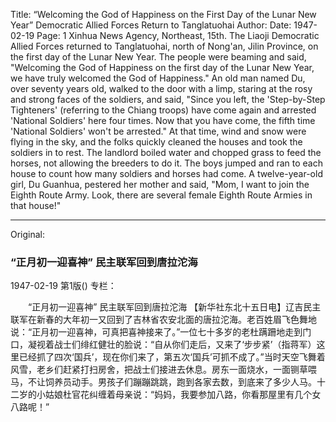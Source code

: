 Title: “Welcoming the God of Happiness on the First Day of the Lunar New Year” Democratic Allied Forces Return to Tanglatuohai
Author:
Date: 1947-02-19
Page: 1
Xinhua News Agency, Northeast, 15th. The Liaoji Democratic Allied Forces returned to Tanglatuohai, north of Nong'an, Jilin Province, on the first day of the Lunar New Year. The people were beaming and said, "Welcoming the God of Happiness on the first day of the Lunar New Year, we have truly welcomed the God of Happiness." An old man named Du, over seventy years old, walked to the door with a limp, staring at the rosy and strong faces of the soldiers, and said, "Since you left, the 'Step-by-Step Tighteners' (referring to the Chiang troops) have come again and arrested 'National Soldiers' here four times. Now that you have come, the fifth time 'National Soldiers' won't be arrested." At that time, wind and snow were flying in the sky, and the folks quickly cleaned the houses and took the soldiers in to rest. The landlord boiled water and chopped grass to feed the horses, not allowing the breeders to do it. The boys jumped and ran to each house to count how many soldiers and horses had come. A twelve-year-old girl, Du Guanhua, pestered her mother and said, "Mom, I want to join the Eighth Route Army. Look, there are several female Eighth Route Armies in that house!"



<hr /> 

Original: 


### “正月初一迎喜神”  民主联军回到唐拉沱海

1947-02-19
第1版()
专栏：

　　“正月初一迎喜神”
    民主联军回到唐拉沱海
    【新华社东北十五日电】辽吉民主联军在新春的大年初一又回到了吉林省农安北面的唐拉沱海。老百姓眉飞色舞地说：“正月初一迎喜神，可真把喜神接来了。”一位七十多岁的老杜蹒跚地走到门口，凝视着战士们绯红健壮的脸说：“自从你们走后，又来了‘步步紧’（指蒋军）这里已经抓了四次‘国兵’，现在你们来了，第五次‘国兵’可抓不成了。”当时天空飞舞着风雪，老乡们赶紧打扫房舍，把战士们接进去休息。房东一面烧水，一面铡草喂马，不让饲养员动手。男孩子们蹦蹦跳跳，跑到各家去数，到底来了多少人马。十二岁的小姑娘杜官花纠缠着母亲说：“妈妈，我要参加八路，你看那屋里有几个女八路呢！”

